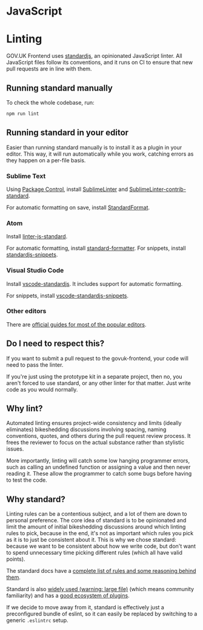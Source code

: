 # JavaScript

# Linting

GOV.UK Frontend uses [standardjs](http://standardjs.com/), an opinionated JavaScript linter. All JavaScript files follow its conventions, and it runs on CI to ensure that new pull requests are in line with them.

## Running standard manually

To check the whole codebase, run:

```bash
npm run lint
```

## Running standard in your editor

Easier than running standard manually is to install it as a plugin in your editor. This way, it will run automatically while you work, catching errors as they happen on a per-file basis.

### Sublime Text

Using [Package Control](https://packagecontrol.io/), install [SublimeLinter](http://www.sublimelinter.com/en/latest/) and [SublimeLinter-contrib-standard](https://packagecontrol.io/packages/SublimeLinter-contrib-standard).

For automatic formatting on save, install [StandardFormat](https://packagecontrol.io/packages/StandardFormat).

### Atom

Install [linter-js-standard](https://atom.io/packages/linter-js-standard).

For automatic formatting, install [standard-formatter](https://atom.io/packages/standard-formatter). For snippets, install [standardjs-snippets](https://atom.io/packages/standardjs-snippets).

### Visual Studio Code

Install [vscode-standardjs](https://marketplace.visualstudio.com/items/chenxsan.vscode-standardjs). It includes support for automatic formatting.

For snippets, install [vscode-standardjs-snippets](https://marketplace.visualstudio.com/items?itemName=capaj.vscode-standardjs-snippets).

### Other editors

There are [official guides for most of the popular editors](http://standardjs.com/index.html#text-editor-plugins).

## Do I need to respect this?

If you want to submit a pull request to the govuk-frontend, your code will need to pass the linter.

If you're just using the prototype kit in a separate project, then no, you aren't forced to use standard, or any other linter for that matter. Just write code as you would normally.

## Why lint?

Automated linting ensures project-wide consistency and limits (ideally eliminates) bikeshedding discussions involving spacing, naming conventions, quotes, and others during the pull request review process. It frees the reviewer to focus on the actual substance rather than stylistic issues.

More importantly, linting will catch some low hanging programmer errors, such as calling an undefined function or assigning a value and then never reading it. These allow the programmer to catch some bugs before having to test the code.

## Why standard?

Linting rules can be a contentious subject, and a lot of them are down to personal preference. The core idea of standard is to be opinionated and limit the amount of initial bikeshedding discussions around which linting rules to pick, because in the end, it's not as important which rules you pick as it is to just be consistent about it. This is why we chose standard: because we want to be consistent about how we write code, but don't want to spend unnecessary time picking different rules (which all have valid points).

The standard docs have a [complete list of rules and some reasoning behind them](http://standardjs.com/rules.html).

Standard is also [widely used (warning: large file)](https://github.com/feross/standard-packages/blob/master/all.json) (which means community familiarity) and has a [good ecosystem of plugins](http://standardjs.com/awesome.html).

If we decide to move away from it, standard is effectively just a preconfigured bundle of eslint, so it can easily be replaced by switching to a generic `.eslintrc` setup.
